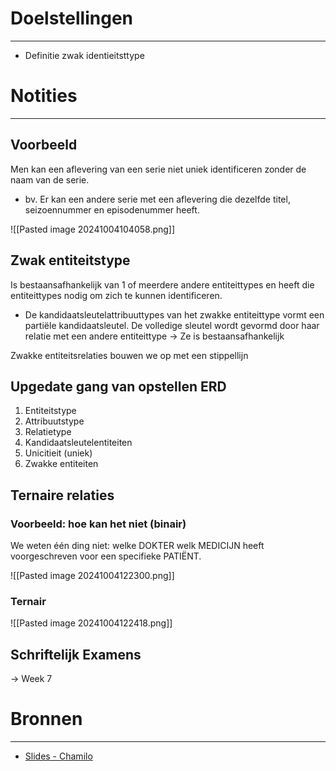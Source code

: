 # Doelstellingen
---
- Definitie zwak identieitsttype

# Notities
--- 
## Voorbeeld
Men kan een aflevering van een serie niet uniek identificeren zonder de naam van de serie.
- bv. Er kan een andere serie met een aflevering die dezelfde titel, seizoennummer en episodenummer heeft.

![[Pasted image 20241004104058.png]]

## Zwak entiteitstype
Is bestaansafhankelijk van 1 of meerdere andere entiteittypes en heeft die entiteittypes nodig om zich te kunnen identificeren. 
- De kandidaatsleutelattribuuttypes van het zwakke entiteittype vormt een partiële kandidaatsleutel. De volledige sleutel wordt gevormd door haar relatie met een andere entiteittype -> Ze is bestaansafhankelijk

Zwakke entiteitsrelaties bouwen we op met een stippellijn

## Upgedate gang van opstellen ERD
1. Entiteitstype
2. Attribuutstype
3. Relatietype
4. Kandidaatsleutelentiteiten
5. Unicitieit (uniek)
6. Zwakke entiteiten

## Ternaire relaties
### Voorbeeld: hoe kan het niet (binair)
We weten één ding niet: welke DOKTER welk MEDICIJN heeft voorgeschreven voor een specifieke PATIËNT.

![[Pasted image 20241004122300.png]]

### Ternair
![[Pasted image 20241004122418.png]]

## Schriftelijk Examens
-> Week 7

# Bronnen
---
- [Slides - Chamilo](https://chamilo.hogent.be/index.php?go=CourseViewer&application=Chamilo%5CApplication%5CWeblcms&course=59117&tool=Document&publication_category=335960&browser=Table&tool_action=Viewer&publication=2396367)